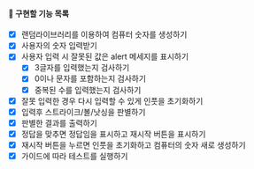 #### 📌 구현할 기능 목록

- [x] 랜덤라이브러리를 이용하여 컴퓨터 숫자를 생성하기
- [x] 사용자의 숫자 입력받기
- [x] 사용자 입력 시 잘못된 값은 alert 메세지를 표시하기
  - [x] 3글자를 입력했는지 검사하기
  - [x] 0이나 문자를 포함하는지 검사하기
  - [x] 중복된 수를 입력했는지 검사하기
- [x] 잘못 입력한 경우 다시 입력할 수 있게 인풋을 초기화하기
- [x] 입력후 스트라이크/볼/낫싱을 판별하기
- [x] 판별한 결과를 출력하기
- [x] 정답을 맞추면 정답임을 표시하고 재시작 버튼을 표시하기
- [x] 재시작 버튼을 누르면 인풋을 초기화하고 컴퓨터의 숫자 새로 생성하기
- [x] 가이드에 따라 테스트를 실행하기
